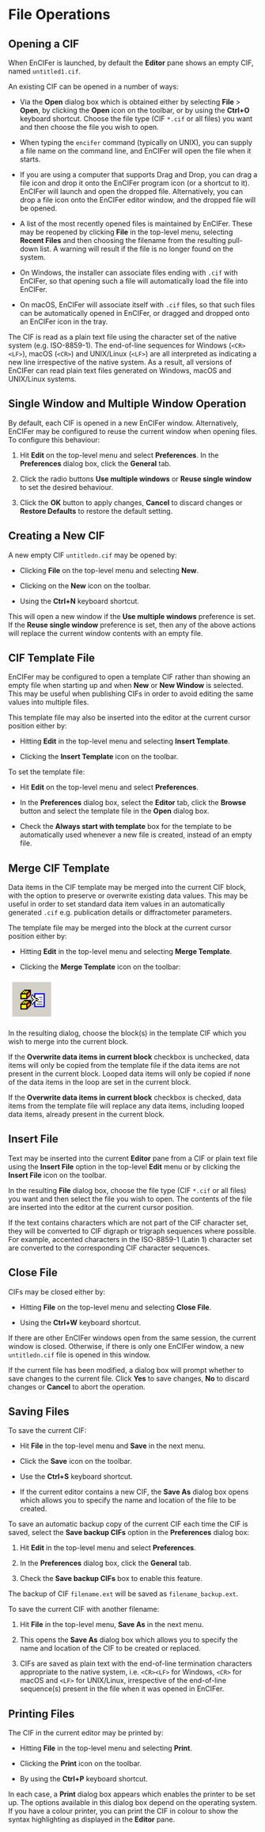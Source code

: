 # File Operations

## Opening a CIF

When EnCIFer is launched, by default the **Editor** pane shows an empty
CIF, named `untitled1.cif`.

An existing CIF can be opened in a number of ways:

- Via the **Open** dialog box which is obtained either by selecting
    **File** > **Open**, by clicking the **Open** icon on the toolbar,
    or by using the **Ctrl+O** keyboard shortcut. Choose the file type
    (CIF `*.cif` or all files) you want and then choose the file you
    wish to open.

- When typing the `encifer` command (typically on UNIX), you can
    supply a file name on the command line, and EnCIFer will open the
    file when it starts.

- If you are using a computer that supports Drag and Drop, you can
    drag a file icon and drop it onto the EnCIFer program icon (or a
    shortcut to it). EnCIFer will launch and open the dropped file.
    Alternatively, you can drop a file icon onto the EnCIFer editor
    window, and the dropped file will be opened.

- A list of the most recently opened files is maintained by EnCIFer.
    These may be reopened by clicking **File** in the top-level menu,
    selecting **Recent Files** and then choosing the filename from the
    resulting pull-down list. A warning will result if the file is no
    longer found on the system.

- On Windows, the installer can associate files ending with `.cif` with
    EnCIFer, so that opening such a file will automatically load the
    file into EnCIFer.

- On macOS, EnCIFer will associate itself with `.cif` files, so that
    such files can be automatically opened in EnCIFer, or dragged and
    dropped onto an EnCIFer icon in the tray.

The CIF is read as a plain text file using the character set of the
native system (e.g. ISO-8859-1). The end-of-line sequences for Windows
(`<CR><LF>`), macOS (`<CR>`) and UNIX/Linux (`<LF>`) are
all interpreted as indicating a new line irrespective of the native
system. As a result, all versions of EnCIFer can read plain text files
generated on Windows, macOS and UNIX/Linux systems.

## Single Window and Multiple Window Operation

By default, each CIF is opened in a new EnCIFer window. Alternatively,
EnCIFer may be configured to reuse the current window when opening
files. To configure this behaviour:

1. Hit **Edit** on the top-level menu and select **Preferences**. In
    the **Preferences** dialog box, click the **General** tab.

1. Click the radio buttons **Use multiple windows** or **Reuse single
    window** to set the desired behaviour.

1. Click the **OK** button to apply changes, **Cancel** to discard
    changes or **Restore Defaults** to restore the default setting.

## Creating a New CIF

A new empty CIF `untitledn.cif` may be opened by:

- Clicking **File** on the top-level menu and selecting **New**.

- Clicking on the **New** icon on the toolbar.

- Using the **Ctrl+N** keyboard shortcut.

This will open a new window if the **Use multiple windows** preference
is set. If the **Reuse single window** preference is set, then any of
the above actions will replace the current window contents with an empty
file.

## CIF Template File

EnCIFer may be configured to open a template CIF rather than showing an
empty file when starting up and when **New** or **New Window** is
selected. This may be useful when publishing CIFs in order to avoid
editing the same values into multiple files.

This template file may also be inserted into the editor at the current
cursor position either by:

- Hitting **Edit** in the top-level menu and selecting **Insert
    Template**.

- Clicking the **Insert Template** icon on the toolbar.

To set the template file:

- Hit **Edit** on the top-level menu and select **Preferences**.

- In the **Preferences** dialog box, select the **Editor** tab, click
    the **Browse** button and select the template file in the **Open**
    dialog box.

- Check the **Always start with template** box for the template to be
    automatically used whenever a new file is created, instead of an
    empty file.

## Merge CIF Template

Data items in the CIF template may be merged into the current CIF block,
with the option to preserve or overwrite existing data values. This may
be useful in order to set standard data item values in an automatically
generated `.cif` e.g. publication details or diffractometer parameters.

The template file may be merged into the block at the current cursor
position either by:

- Hitting **Edit** in the top-level menu and selecting **Merge
    Template**.

- Clicking the **Merge Template** icon on the toolbar:

<img src="encifer-media/image4.png" style="width:0.98472in;height:0.89375in" />

In the resulting dialog, choose the block(s) in the template CIF which
you wish to merge into the current block.

If the **Overwrite data items in current block** checkbox is unchecked,
data items will only be copied from the template file if the data items
are not present in the current block. Looped data items will only be
copied if none of the data items in the loop are set in the current
block.

If the **Overwrite data items in current block** checkbox is checked,
data items from the template file will replace any data items, including
looped data items, already present in the current block.

## Insert File

Text may be inserted into the current **Editor** pane from a CIF or
plain text file using the **Insert File** option in the top-level
**Edit** menu or by clicking the **Insert File** icon on the toolbar.

In the resulting **File** dialog box, choose the file type (CIF `*.cif`
or all files) you want and then select the file you wish to open. The
contents of the file are inserted into the editor at the current cursor
position.

If the text contains characters which are not part of the CIF character
set, they will be converted to CIF digraph or trigraph sequences where
possible. For example, accented characters in the ISO-8859-1 (Latin 1)
character set are converted to the corresponding CIF character
sequences.

## Close File

CIFs may be closed either by:

- Hitting **File** on the top-level menu and selecting **Close File**.

- Using the **Ctrl+W** keyboard shortcut.

If there are other EnCIFer windows open from the same session, the
current window is closed. Otherwise, if there is only one EnCIFer
window, a new `untitledn.cif` file is opened in this window.

If the current file has been modified, a dialog box will prompt whether
to save changes to the current file. Click **Yes** to save changes,
**No** to discard changes or **Cancel** to abort the operation.

## Saving Files

To save the current CIF:

- Hit **File** in the top-level menu and **Save** in the next menu.

- Click the **Save** icon on the toolbar.

- Use the **Ctrl+S** keyboard shortcut.

- If the current editor contains a new CIF, the **Save As** dialog box
    opens which allows you to specify the name and location of the file
    to be created.

To save an automatic backup copy of the current CIF each time the CIF is
saved, select the **Save backup CIFs** option in the **Preferences**
dialog box:

1. Hit **Edit** in the top-level menu and select **Preferences**.

1. In the **Preferences** dialog box, click the **General** tab.

1. Check the **Save backup CIFs** box to enable this feature.

The backup of CIF `filename.ext` will be saved as
`filename_backup.ext`.

To save the current CIF with another filename:

1. Hit **File** in the top-level menu, **Save As** in the next menu.

1. This opens the **Save As** dialog box which allows you to specify
    the name and location of the CIF to be created or replaced.

1. CIFs are saved as plain text with the end-of-line termination
    characters appropriate to the native system, i.e. `<CR><LF>`
    for Windows, `<CR>` for macOS and `<LF>` for UNIX/Linux,
    irrespective of the end-of-line sequence(s) present in the file when
    it was opened in EnCIFer.

## Printing Files

The CIF in the current editor may be printed by:

- Hitting **File** in the top-level menu and selecting **Print**.

- Clicking the **Print** icon on the toolbar.

- By using the **Ctrl+P** keyboard shortcut.

In each case, a **Print** dialog box appears which enables the printer
to be set up. The options available in this dialog box depend on the
operating system. If you have a colour printer, you can print the CIF in
colour to show the syntax highlighting as displayed in the **Editor**
pane.
